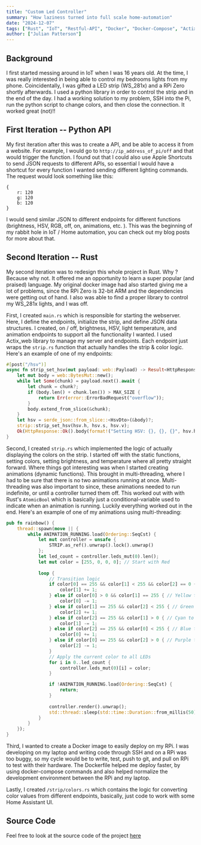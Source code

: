 ```yaml
---
title: "Custom Led Controller"
summary: "How laziness turned into full scale home-automation"
date: "2024-12-07"
tags: ["Rust", "IoT", "Restful-API", "Docker", "Docker-Compose", "Actix_web"]
author: ["Julian Patterson"]
---
```


## Background
I first started messing around in IoT when I was 16 years old. 
At the time, I was really interested in being able to control 
my bedrooms lights from my phone. Coincidentally, I was gifted a LED strip (WS_281x)
and a RPi Zero shortly afterwards. I used a python library in order to control the strip and in the end of the day. I had
a working solution to my problem, SSH into the Pi, run the python script to change colors, and then close the
connection. It worked great (not)!!

## First Iteration -- Python API
My first iteration after this was to create a API, and be able to access it from a website. For example, 
I would go to `http://ip_address_of_pi/off` and that would trigger the function. I found out that I could also use Apple Shortcuts
to send JSON requests to different APIs, so essential I would have a shortcut for every function I wanted sending different 
lighting commands. The request would look something like this:
```
{
    r: 120
    g: 120 
    b: 120
}
```
I would send similar JSON to different endpoints for different functions (brightness, HSV, RGB, off, on, animations, etc. ).
This was the beginning of my rabbit hole in IoT / Home automation, you can check out my blog posts for more about that. 

## Second Iteration -- Rust
My second iteration was to redesign this whole project in Rust. Why ? Because why not. It offered me an opportunity to 
learn a super popular (and praised) language. My original docker image had also started giving me a lot of problems, since 
the RPi Zero is 32-bit ARM and the dependencies were getting out of hand. I also was able to find a proper library to control my WS_281x lights, and I was off. 

First, I created `main.rs` which is responsible for starting the webserver. Here, I define the endpoints, initialize the strip, 
and define JSON data structures. I created, on / off, brightness, HSV, light temperature, and animation endpoints to support
all the functionality I wanted. I used Actix_web library to manage my server and endpoints.
Each endpoint just wraps the `strip.rs` function that actually handles the strip & color logic.
Here's an example of one of my endpoints:
```rust
#[post("/hsv")]
async fn strip_set_hsv(mut payload: web::Payload) -> Result<HttpResponse, Error> {
    let mut body = web::BytesMut::new();
    while let Some(chunk) = payload.next().await {
        let chunk = chunk?;
        if (body.len() + chunk.len()) > MAX_SIZE {
            return Err(error::ErrorBadRequest("overflow"));
        }
        body.extend_from_slice(&chunk);
    }
    let hsv = serde_json::from_slice::<HsvDto>(&body)?;
    strip::strip_set_hsv(hsv.h, hsv.s, hsv.v);
    Ok(HttpResponse::Ok().body(format!("Setting HSV: {}, {}, {}", hsv.h, hsv.s, hsv.v)))
}
```

Second, I created `strip.rs` which implemented the logic of actually displaying the colors on the strip. I started off with the static functions, 
setting colors, setting brightness, and temperature where all pretty straight forward. Where things got interesting was when I started creating animations (dynamic functions). 
This brought in multi-threading, where I had to be sure that there is no two animations running at once. Multi-threading was also important to since, 
these animations needed to run indefinite, or until a controller turned them off. This worked out with with Rust's `AtomicBool` which
is basically just a conditional-variable used to indicate when an animation is running. Luckily everything worked out in the end. Here's an example of one of my 
animations using multi-threading:
```rust
pub fn rainbow() {
    thread::spawn(move || {
        while ANIMATION_RUNNING.load(Ordering::SeqCst) {
            let mut controller = unsafe {
                STRIP.as_ref().unwrap().lock().unwrap()
            };
            let led_count = controller.leds_mut(0).len();
            let mut color = [255, 0, 0, 0]; // Start with Red
        
            loop {
                // Transition logic
                if color[0] == 255 && color[1] < 255 && color[2] == 0 { // Red to Yellow
                    color[1] += 1;
                } else if color[0] > 0 && color[1] == 255 { // Yellow to Green
                    color[0] -= 1;
                } else if color[1] == 255 && color[2] < 255 { // Green to Cyan
                    color[2] += 1;
                } else if color[2] == 255 && color[1] > 0 { // Cyan to Blue
                    color[1] -= 1;
                } else if color[2] == 255 && color[0] < 255 { // Blue to Purple
                    color[0] += 1;
                } else if color[0] == 255 && color[2] > 0 { // Purple to Red
                    color[2] -= 1;
                }
                // Apply the current color to all LEDs
                for i in 0..led_count {
                    controller.leds_mut(0)[i] = color;
                }

                if !ANIMATION_RUNNING.load(Ordering::SeqCst) {
                    return;
                }
        
                controller.render().unwrap();
                std::thread::sleep(std::time::Duration::from_millis(50));
            }
        }
    });
}
```
Third, I wanted to create a Docker image to easily deploy on my RPi. I was developing on my laptop and 
writing code through SSH and on a RPi was too buggy, so my cycle would be to write, test, push to git,
and pull on RPi to test with their hardware. The Dockerfile helped me deploy faster, by using docker-compose
commands and also helped normalize the development environment between the RPi and my laptop. 

Lastly, I created `/strip/colors.rs` which contains the logic for converting color values from different endpoints, basically, 
just code to work with some Home Assistant UI. 

## Source Code
Feel free to look at the source code of the project [here](https://github.com/patterson-project/custom-led-controller)
